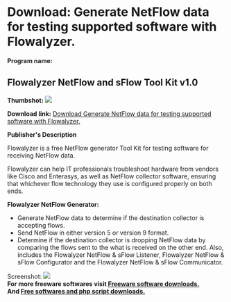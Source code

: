 # Download: Generate NetFlow data for testing supported software with Flowalyzer.

**Program name:**

## Flowalyzer NetFlow and sFlow Tool Kit v1.0

  
**Thumbshot:** ![](http://www.freewarefiles.com/screenshot/flowalyzernetflow_md.gif)   
  
**Download link:** [Download Generate NetFlow data for testing supported software with Flowalyzer.](http://freesoftwares.boysofts.com/Flowalyzer-NetFlow-Generator_program_52806.html)  
  


**Publisher's Description**  
  


Flowalyzer is a free NetFlow generator Tool Kit for testing software for receiving NetFlow data. 

Flowalyzer can help IT professionals troubleshoot hardware from vendors like Cisco and Enterasys, as well as NetFlow collector software, ensuring that whichever flow technology they use is configured properly on both ends.

**Flowalyzer NetFlow Generator:**

  * Generate NetFlow data to determine if the destination collector is accepting flows. 
  * Send NetFlow in either version 5 or version 9 format. 
  * Determine if the destination collector is dropping NetFlow data by comparing the flows sent to the what is received on the other end. 
Also, includes the Flowalyzer NetFlow & sFlow Listener, Flowalyzer NetFlow & sFlow Configurator and the Flowalyzer NetFlow & sFlow Communicator. 

  
  
Screenshot: ![](http://www.freewarefiles.com/screenshot/flowalyzernetflow.gif)   
**For more freeware softwares visit [Freeware software downloads.](http://freesoftwares.boysofts.com/)**   
**And [Free softwares and php script downloads.](http://www.boysofts.com/)**

